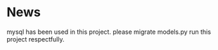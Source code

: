 # News

mysql has been used in this project. please migrate models.py run this project respectfully.
